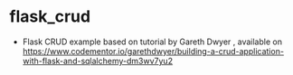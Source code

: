 # flask_crud
- Flask CRUD example based on tutorial by Gareth Dwyer , available on https://www.codementor.io/garethdwyer/building-a-crud-application-with-flask-and-sqlalchemy-dm3wv7yu2

